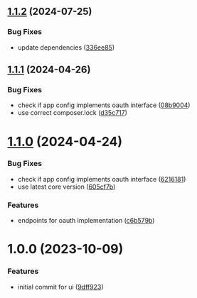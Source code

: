 ## [1.1.2](https://github.com/byteshard/ui/compare/v1.1.1...v1.1.2) (2024-07-25)


### Bug Fixes

* update dependencies ([336ee85](https://github.com/byteshard/ui/commit/336ee85909c3b813cd8bbdeb48b6888ed28c640e))

## [1.1.1](https://github.com/byteshard/ui/compare/v1.1.0...v1.1.1) (2024-04-26)


### Bug Fixes

* check if app config implements oauth interface ([08b9004](https://github.com/byteshard/ui/commit/08b90047c09c415397972e3de2dce0338ecac156))
* use correct composer.lock ([d35c717](https://github.com/byteshard/ui/commit/d35c7173e3dee50e1ed40a0c80cc7a078f13c125))

# [1.1.0](https://github.com/byteshard/ui/compare/v1.0.0...v1.1.0) (2024-04-24)


### Bug Fixes

* check if app config implements oauth interface ([6216181](https://github.com/byteshard/ui/commit/6216181f4df51f0f2b704de6bb01625b43d373df))
* use latest core version ([605cf7b](https://github.com/byteshard/ui/commit/605cf7bf5ecd532853d3d96d80ad2373ed56cbbb))


### Features

* endpoints for oauth implementation ([c6b579b](https://github.com/byteshard/ui/commit/c6b579b79cf4ed2ace9ede24b21a5d287d89ccb0))

# 1.0.0 (2023-10-09)


### Features

* initial commit for ui ([9dff923](https://github.com/byteshard/ui/commit/9dff9238e5bd45796733ff515d261cdb2cd54953))
